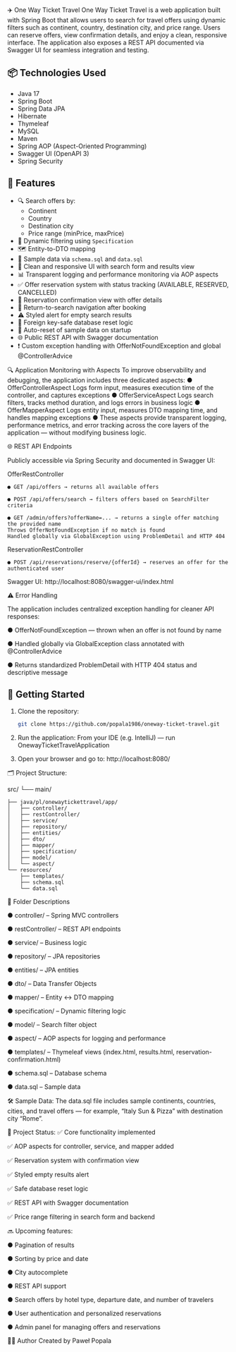 ✈️ One Way Ticket Travel
One Way Ticket Travel is a web application built with Spring Boot that allows users to search for travel offers using dynamic filters such as continent, country, destination city, and price range. Users can reserve offers, view confirmation details, and enjoy a clean, responsive interface. The application also exposes a REST API documented via Swagger UI for seamless integration and testing.

## 📦 Technologies Used

- Java 17
- Spring Boot
- Spring Data JPA
- Hibernate
- Thymeleaf
- MySQL 
- Maven
- Spring AOP (Aspect-Oriented Programming)
- Swagger UI (OpenAPI 3)
- Spring Security


## 🧭 Features

- 🔍 Search offers by:
  - Continent
  - Country
  - Destination city
  - Price range (minPrice, maxPrice)
- 📄 Dynamic filtering using `Specification`
- 🗺️ Entity-to-DTO mapping
- 🧪 Sample data via `schema.sql` and `data.sql`
- 🎨 Clean and responsive UI with search form and results view
- 📊 Transparent logging and performance monitoring via AOP aspects
- ✅ Offer reservation system with status tracking (AVAILABLE, RESERVED, CANCELLED)
- 📩 Reservation confirmation view with offer details
- 🔁 Return-to-search navigation after booking
- ⚠️ Styled alert for empty search results
- 🔐 Foreign key-safe database reset logic
- 🧹 Auto-reset of sample data on startup
- 🌐 Public REST API with Swagger documentation
- ❗ Custom exception handling with OfferNotFoundException and global @ControllerAdvice


🔍 Application Monitoring with Aspects
To improve observability and debugging, the application includes three dedicated aspects:
  ● OfferControllerAspect Logs form input, measures execution time of the controller, and captures exceptions
  ● OfferServiceAspect Logs search filters, tracks method duration, and logs errors in business logic
  ● OfferMapperAspect Logs entity input, measures DTO mapping time, and handles mapping exceptions
  ● These aspects provide transparent logging, performance metrics, and error tracking across the core layers of the application — without modifying business logic.


  🌐 REST API Endpoints
  
Publicly accessible via Spring Security and documented in Swagger UI:

OfferRestController

    ● GET /api/offers → returns all available offers
  
    ● POST /api/offers/search → filters offers based on SearchFilter criteria

    ● GET /admin/offers?offerName=... → returns a single offer matching the provided name
    Throws OfferNotFoundException if no match is found
    Handled globally via GlobalException using ProblemDetail and HTTP 404
    
ReservationRestController

    ● POST /api/reservations/reserve/{offerId} → reserves an offer for the authenticated user

Swagger UI: http://localhost:8080/swagger-ui/index.html


⚠️ Error Handling

The application includes centralized exception handling for cleaner API responses:

  ● OfferNotFoundException — thrown when an offer is not found by name
  
  ● Handled globally via GlobalException class annotated with @ControllerAdvice
  
  ● Returns standardized ProblemDetail with HTTP 404 status and descriptive message


## 🚀 Getting Started

1. Clone the repository:
   ```bash
   git clone https://github.com/popala1986/oneway-ticket-travel.git

2. Run the application:
   From your IDE (e.g. IntelliJ) — run OnewayTicketTravelApplication

3. Open your browser and go to:
     http://localhost:8080/

🗂️ Project Structure:

src/
└── main/ 

    ├── java/pl/onewaytickettravel/app/
    │   ├── controller/
    │   ├── restController/
    │   ├── service/
    │   ├── repository/
    │   ├── entities/
    │   ├── dto/
    │   ├── mapper/
    │   ├── specification/
    │   ├── model/
    │   └── aspect/
    └── resources/
        ├── templates/
        ├── schema.sql
        └── data.sql
        
📁 Folder Descriptions

●  controller/ – Spring MVC controllers

● restController/ – REST API endpoints

● service/ – Business logic

● repository/ – JPA repositories

● entities/ – JPA entities

● dto/ – Data Transfer Objects

● mapper/ – Entity ↔ DTO mapping

● specification/ – Dynamic filtering logic

● model/ – Search filter object

● aspect/ – AOP aspects for logging and performance

● templates/ – Thymeleaf views (index.html, results.html, reservation-confirmation.html)

● schema.sql – Database schema

● data.sql – Sample data

🛠️ Sample Data:
The data.sql file includes sample continents, countries, cities, and travel offers — for example, “Italy Sun & Pizza” with destination city “Rome”.

📌 Project Status:
✅ Core functionality implemented

✅ AOP aspects for controller, service, and mapper added

✅ Reservation system with confirmation view

✅ Styled empty results alert

✅ Safe database reset logic

✅ REST API with Swagger documentation

✅ Price range filtering in search form and backend

🔜 Upcoming features:

● Pagination of results

● Sorting by price and date

● City autocomplete

● REST API support

● Search offers by hotel type, departure date, and number of travelers 

● User authentication and personalized reservations

● Admin panel for managing offers and reservations


👨‍💻 Author
Created by Paweł Popala

